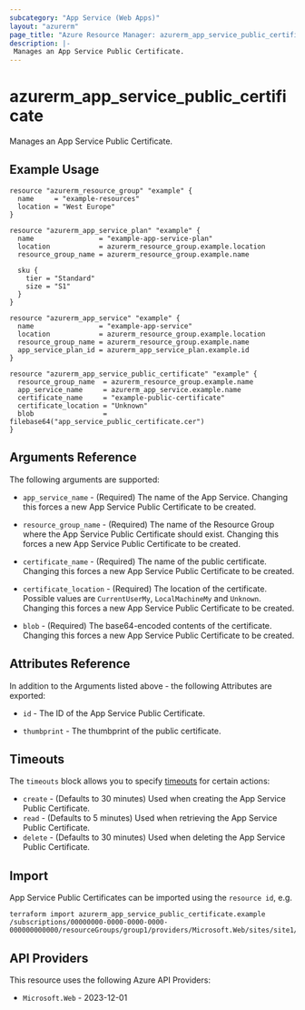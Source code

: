 ```yaml
---
subcategory: "App Service (Web Apps)"
layout: "azurerm"
page_title: "Azure Resource Manager: azurerm_app_service_public_certificate"
description: |-
 Manages an App Service Public Certificate.
---
```


# azurerm_app_service_public_certificate

Manages an App Service Public Certificate.

## Example Usage

```hcl
resource "azurerm_resource_group" "example" {
  name     = "example-resources"
  location = "West Europe"
}

resource "azurerm_app_service_plan" "example" {
  name                = "example-app-service-plan"
  location            = azurerm_resource_group.example.location
  resource_group_name = azurerm_resource_group.example.name

  sku {
    tier = "Standard"
    size = "S1"
  }
}

resource "azurerm_app_service" "example" {
  name                = "example-app-service"
  location            = azurerm_resource_group.example.location
  resource_group_name = azurerm_resource_group.example.name
  app_service_plan_id = azurerm_app_service_plan.example.id
}

resource "azurerm_app_service_public_certificate" "example" {
  resource_group_name  = azurerm_resource_group.example.name
  app_service_name     = azurerm_app_service.example.name
  certificate_name     = "example-public-certificate"
  certificate_location = "Unknown"
  blob                 = filebase64("app_service_public_certificate.cer")
}
```

## Arguments Reference

The following arguments are supported:

* `app_service_name` - (Required) The name of the App Service. Changing this forces a new App Service Public Certificate to be created.

* `resource_group_name` - (Required) The name of the Resource Group where the App Service Public Certificate should exist. Changing this forces a new App Service Public Certificate to be created.

* `certificate_name` - (Required) The name of the public certificate. Changing this forces a new App Service Public Certificate to be created.

* `certificate_location` - (Required) The location of the certificate. Possible values are `CurrentUserMy`, `LocalMachineMy` and `Unknown`. Changing this forces a new App Service Public Certificate to be created.

* `blob` - (Required) The base64-encoded contents of the certificate. Changing this forces a new App Service Public Certificate to be created.

## Attributes Reference

In addition to the Arguments listed above - the following Attributes are exported:

* `id` - The ID of the App Service Public Certificate.

* `thumbprint` - The thumbprint of the public certificate.

## Timeouts

The `timeouts` block allows you to specify [timeouts](https://www.terraform.io/language/resources/syntax#operation-timeouts) for certain actions:

* `create` - (Defaults to 30 minutes) Used when creating the App Service Public Certificate.
* `read` - (Defaults to 5 minutes) Used when retrieving the App Service Public Certificate.
* `delete` - (Defaults to 30 minutes) Used when deleting the App Service Public Certificate.

## Import

App Service Public Certificates can be imported using the `resource id`, e.g.

```shell
terraform import azurerm_app_service_public_certificate.example /subscriptions/00000000-0000-0000-0000-000000000000/resourceGroups/group1/providers/Microsoft.Web/sites/site1/publicCertificates/publicCertificate1
```

## API Providers
<!-- This section is generated, changes will be overwritten -->
This resource uses the following Azure API Providers:

* `Microsoft.Web` - 2023-12-01
